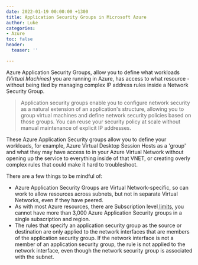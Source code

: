 ```yaml
---
date: 2022-01-19 00:00:00 +1300
title: Application Security Groups in Microsoft Azure
author: Luke
categories:
- Azure
toc: false
header:
  teaser: ''

---
```

Azure Application Security Groups, allow you to define what workloads _(Virtual Machines)_ you are running in Azure, has access to what resource - without being tied by managing complex IP address rules inside a Network Security Group.

> Application security groups enable you to configure network security as a natural extension of an application's structure, allowing you to group virtual machines and define network security policies based on those groups. You can reuse your security policy at scale without manual maintenance of explicit IP addresses.

These Azure Application Security groups allow you to define your workloads, for example, Azure Virtual Desktop Session Hosts as a 'group' and what they may have access to in your Azure Virtual Network without opening up the service to everything inside of that VNET, or creating overly complex rules that could make it hard to troubleshoot.

There are a few things to be mindful of:

* Azure Application Security Groups are Virtual Network-specific, so can work to allow resources across subnets, but not in separate Virtual Networks, even if they have peered.
* As with most Azure resources, there are Subscription level[ limits](https://docs.microsoft.com/en-us/azure/azure-resource-manager/management/azure-subscription-service-limits?toc=/azure/virtual-network/toc.json#azure-resource-manager-virtual-networking-limits "Networking limits - Azure Resource Manager"), you cannot have more than 3,000 Azure Application Security groups in a single subscription and region.
* The rules that specify an application security group as the source or destination are only applied to the network interfaces that are members of the application security group. If the network interface is not a member of an application security group, the rule is not applied to the network interface, even though the network security group is associated with the subnet.